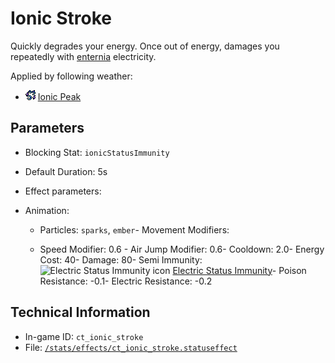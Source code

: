 # Ionic Stroke

Quickly degrades your energy. Once out of energy, damages you repeatedly with [enternia](https://ceterai.github.io/MyEnternia/Wiki/Tags/Enternia) electricity.

Applied by following weather:

- <img src="https://raw.githubusercontent.com/Ceterai/Enternia/main/interface/cockpit/weather/ct_ionic_peak.png" alt="Ionic Peak icon" loading="lazy" width="auto" height="16px"/> [Ionic Peak](https://ceterai.github.io/MyEnternia/Wiki/IonicPeak)

## Parameters

- Blocking Stat: `ionicStatusImmunity`
- Default Duration: 5s
- Effect parameters: 

- Animation: 

  - Particles: `sparks`, `ember`- Movement Modifiers: 

  - Speed Modifier: 0.6  - Air Jump Modifier: 0.6- Cooldown: 2.0- Energy Cost: 40- Damage: 80- Semi Immunity: <img src="https://starbounder.org/mediawiki/images/4/42/Status_Electric_Resistance.png" alt="Electric Status Immunity icon" loading="lazy" width="16px" height="16px"/> [Electric Status Immunity](https://starbounder.org/Electric_Resistance)- Poison Resistance: -0.1- Electric Resistance: -0.2

## Technical Information

- In-game ID: `ct_ionic_stroke`
- File: [`/stats/effects/ct_ionic_stroke.statuseffect`](https://github.com/Ceterai/Enternia/blob/main/stats/effects/ct_ionic_stroke.statuseffect)
